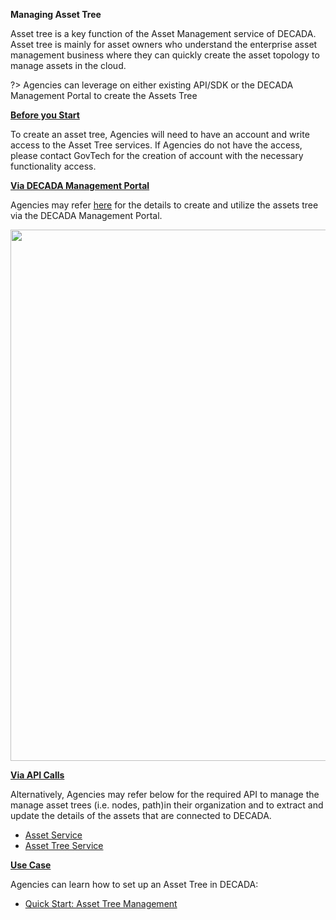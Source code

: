**Managing Asset Tree**

Asset tree is a key function of the Asset Management service of DECADA. Asset tree is mainly for asset owners who understand the enterprise asset management business where they can quickly create the asset topology to manage assets in the cloud.

?> Agencies can leverage on either existing API/SDK or the DECADA Management Portal to create the Assets Tree

**<u>Before you Start</u>**

To create an asset tree, Agencies will need to have an account and write access to the Asset Tree services. If Agencies do not have the access, please contact GovTech for the creation of account with the necessary functionality access.

**<u>Via DECADA Management Portal</u>**

Agencies may refer [here](https://www.envisioniot.com/docs/device-connection/en/latest/howto/asset_tree/assettree_overview) for the details to create and utilize the assets tree via the DECADA Management Portal.

<div align=center>
<img width="850" src="./images/onBoardDevice/assetTrees.png"/>
</div>

**<u>Via API Calls</u>**

Alternatively, Agencies may refer below for the required API to manage the manage asset trees (i.e. nodes, path)in their organization and to extract and update the details of the assets that are connected to DECADA.

- [Asset Service](https://support.envisioniot.com/docs/asset-api/en/2.3.0/overview.html)
- [Asset Tree Service](https://support.envisioniot.com/docs/asset-tree-api/en/2.3.0/overview.html)


**<u>Use Case</u>**

Agencies can learn how to set up an Asset Tree in DECADA:
- [Quick Start: Asset Tree Management](https://www.envisioniot.com/docs/device-connection/en/latest/howto/asset_tree/gettingstarted_assettree#)